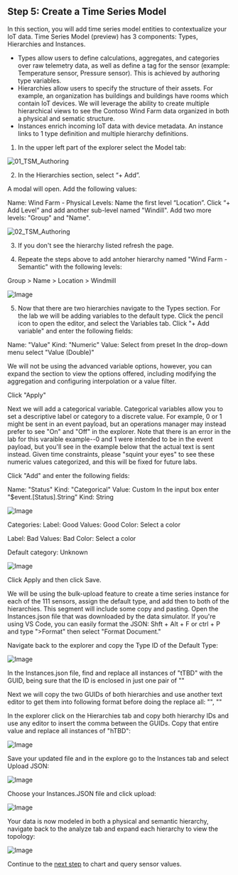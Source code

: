 ## Step 5: Create a Time Series Model

In this section, you will add time series model entities to contextualize your IoT data. Time Series Model (preview) has 3 components: Types, Hierarchies and Instances.

* Types allow users to define calculations, aggregates, and categories over raw telemetry data, as well as define a tag for the sensor (example: Temperature sensor, Pressure sensor). This is achieved by authoring type variables.
* Hierarchies allow users to specify the structure of their assets. For example, an organization has buildings and buildings have rooms which contain IoT devices. We will leverage the ability to create multiple hierarchical views to see the Contoso Wind Farm data organized in both a physical and sematic structure.
* Instances enrich incoming IoT data with device metadata. An instance links to 1 type definition and multiple hierarchy definitions.

1. In the upper left part of the explorer select the Model tab:

![01_TSM_Authoring](../assets/01_TSM_Authoring.png)

2. In the Hierarchies section, select “+ Add”.

A modal will open. Add the following values:

Name: Wind Farm - Physical
Levels:
Name the first level “Location”.
Click “+ Add Level” and add another sub-level named "Windill".
Add two more levels: "Group" and "Name".

![02_TSM_Authoring](../assets/02_TSM_Authoring.png)

3. If you don't see the hierarchy listed refresh the page. 

4. Repeate the steps above to add antoher hierarchy named "Wind Farm - Semantic" with the following levels: 

Group > Name > Location > Windmill

![Image](../assets/03_TSM_Authoring.png)

5. Now that there are two hierarchies navigate to the Types section. For the lab we will be adding variables to the default type. Click the pencil icon to open the editor, and select the Variables tab. Click "+ Add variable" and enter the following fields:

Name: "Value"
Kind: "Numeric"
Value: Select from preset
In the drop-down menu select "Value (Double)"

We will not be using the advanced variable options, however, you can expand the section to view the options offered, including modifying the aggregation and configuring interpolation or a value filter.

Click "Apply"

Next we will add a categorical variable. Categorical variables allow you to set a descriptive label or category to a discrete value. For example, 0 or 1 might be sent in an event payload, but an operations manager may instead prefer to see "On" and "Off" in the explorer. Note that there is an error in the lab for this varaible example--0 and 1 were intended to be in the event payload, but you'll see in the example below that the actual text is sent instead. Given time constraints, please "squint your eyes" to see these numeric values categorized, and this will be fixed for future labs.

Click "Add" and enter the following fields:

Name: "Status"
Kind: "Categorical"
Value: Custom
In the input box enter "$event.[Status].String"
Kind: String

![Image](../assets/04_TSM_Authoring.png)


Categories:
Label: Good
Values: Good
Color: Select a color

Label: Bad
Values: Bad
Color: Select a color

Default category: Unknown

![Image](../assets/05_TSM_Authoring.png)

Click Apply and then click Save.

We will be using the bulk-upload feature to create a time series instance for each of the 111 sensors, assign the default type, and add then to both of the hierarchies. This segment will include some copy and pasting. Open the Instances.json file that was downloaded by the data simulator. If you're using VS Code, you can easily format the JSON: Shft + Alt + F or ctrl + P and type ">Format" then select "Format Document."

Navigate back to the explorer and copy the Type ID of the Default Type:

![Image](../assets/06_TSM_Authoring.png)

In the Instances.json file, find and replace all instances of "tTBD" with the GUID, being sure that the ID is enclosed in just one pair of ""

Next we will copy the two GUIDs of both hierarchies and use another text editor to get them into following format before doing the replace all: "<GUID>", "<GUID>"


In the explorer click on the Hierarchies tab and copy both hierarchy IDs and use any editor to insert the comma between the GUIDs. Copy that entire value and replace all instances of "hTBD":

![Image](../assets/07_TSM_Authoring.png)

Save your updated file and in the explore go to the Instances tab and select Upload JSON:

![Image](../assets/08_TSM_Authoring.png)

Choose your Instances.JSON file and click upload:

![Image](../assets/09_TSM_Authoring.png)

Your data is now modeled in both a physical and semantic hierarchy, navigate back to the analyze tab and expand each hierarchy to view the topology:

![Image](../assets/10_TSM_Authoring.png)

Continue to the [next step](../step-006-charting) to chart and query sensor values.






